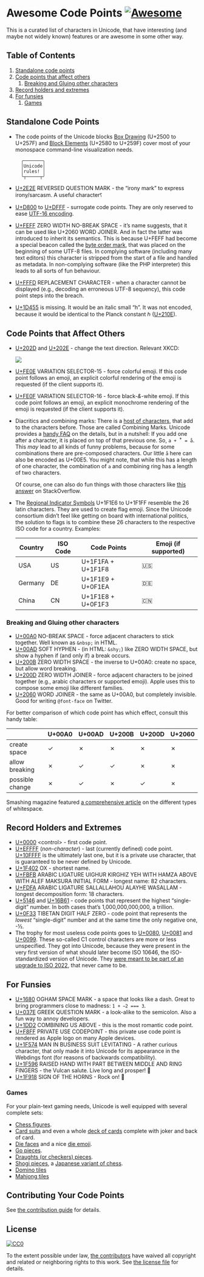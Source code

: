 # Awesome Code Points [![Awesome](https://cdn.rawgit.com/sindresorhus/awesome/d7305f38d29fed78fa85652e3a63e154dd8e8829/media/badge.svg)](https://github.com/sindresorhus/awesome)

This is a curated list of characters in Unicode, that have interesting (and
maybe not widely known) features or are awesome in some other way.

## Table of Contents

1. [Standalone code points](#standalone-code-points)
2. [Code points that affect others](#code-points-that-affect-others)
    1. [Breaking and Gluing other characters](#breaking-and-gluing-other-characters)
3. [Record holders and extremes](#record-holders-and-extremes)
4. [For funsies](#for-funsies)
    1. [Games](#games)

## Standalone Code Points

* The code points of the Unicode blocks [Box
    Drawing](https://codepoints.net/box_drawing) (U+2500 to U+257F) and [Block
    Elements](https://codepoints.net/block_elements) (U+2580 to U+259F) cover
    most of your monospace command-line visualization needs.

        ╭───────╮
        │Unicode│
        │rules! │
        ╰┬─────┬╯
* [U+2E2E](https://codepoints.net/U+2E2E) REVERSED QUESTION MARK - the “irony
    mark” to express irony/sarcasm. A useful character&#x2E2E;
* [U+D800](https://codepoints.net/U+D800) to
    [U+DFFF](https://codepoints.net/U+DFFF) - surrogate code points. They are
    only reserved to ease [UTF-16
    encoding](https://en.wikipedia.org/wiki/UTF-16).
* [U+FEFF](https://codepoints.net/U+FEFF) ZERO WIDTH NO-BREAK SPACE - it’s name
    suggests, that it can be used like U+2060 WORD JOINER. And in fact the
    latter was introduced to inherit its semantics. This is because U+FEFF had
    become a special beacon called the [byte order
    mark](https://en.wikipedia.org/wiki/Byte_order_mark), that was placed on
    the beginning of some UTF-8 files. In complying software (including many
    text editors) this character is stripped from the start of a file and
    handled as metadata. In non-complying software (like the PHP interpreter)
    this leads to all sorts of fun behaviour.
* [U+FFFD](https://codepoints.net/U+FFFD) REPLACEMENT CHARACTER - when a
    character cannot be displayed (e.g., decoding an erroneous UTF-8 sequency),
    this code point steps into the breach.
* [U+1D455](https://codepoints.net/U+1D455) is missing. It would be an italic
    small “h”. It was not encoded, because it would be identical to the Planck
    constant ℎ ([U+210E](https://codepoints.net/U+210E)).

## Code Points that Affect Others

* [U+202D](https://codepoints.net/U+202D) and
    [U+202E](https://codepoints.net/U+202E) - change the text direction.
    Relevant XKCD:

    [![](http://imgs.xkcd.com/comics/rtl.png )](https://xkcd.com/1137/)
* [U+FE0E](https://codepoints.net/U+FE0E) VARIATION SELECTOR-15 - force
    colorful emoji. If this code point follows an emoji, an explicit colorful
    rendering of the emoji is requested (if the client supports it).
* [U+FE0F](https://codepoints.net/U+FE0F) VARIATION SELECTOR-16 - force
    black-_&_-white emoji. If this code point follows an emoji, an explicit
    monochrome rendering of the emoji is requested (if the client supports it).
* Diacritics and combining marks: There is a [host of
    characters](https://codepoints.net/search?gc=Mn), that add
    to the characters before. Those are called Combining Marks. Unicode
    provides a [handy FAQ](http://unicode.org/faq/char_combmark.html) on the
    details, but in a nutshell: If you add one after a character, it is placed
    on top of that previous one. So, `a + ̊˚ = å`. This _may_ lead to all kinds
    of funny problems, because for some combinations there are pre-composed
    characters. Our little `å` here can also be encoded as U+00E5. You might
    note, that while this has a length of one character, the combination of `a`
    and combining ring has a length of two characters.

    Of course, one can also do fun things with those characters like
    [this answer](http://stackoverflow.com/a/1732454/113195) on StackOverflow.
* The [Regional Indicator Symbols](https://codepoints.net/U+1F1E6..U+1F1FF)
    U+1F1E6 to U+1F1FF resemble the 26 latin characters. They are used to
    create flag emoji. Since the Unicode consortium didn’t feel like getting on
    board with international politics, the solution to flags is to combine
    these 26 characters to the respective ISO code for a country. Examples:

    Country | ISO Code | Code Points       | Emoji (if supported)
    --------|----------|-------------------|---------------------
    USA     | US       | U+1F1FA + U+1F1F8 | &#x1F1FA;&#x1F1F8;
    Germany | DE       | U+1F1E9 + U+0F1EA | &#x1F1E9;&#x1F1EA;
    China   | CN       | U+1F1E8 + U+0F1F3 | &#x1F1E8;&#x1F1F3;

### Breaking and Gluing other characters

* [U+00A0](https://codepoints.net/U+00A0) NO-BREAK SPACE - force adjacent
    characters to stick together. Well known as `&nbsp;` in HTML.
* [U+00AD](https://codepoints.net/U+00AD) SOFT HYPHEN - (in HTML: `&shy;`)
    like ZERO WIDTH SPACE, but show a hyphen if (and only if) a break occurs.
* [U+200B](https://codepoints.net/U+200B) ZERO WIDTH SPACE - the inverse to
    U+00A0: create no space, but allow word breaking.
* [U+200D](https://codepoints.net/U+200D) ZERO WIDTH JOINER - force adjacent
    characters to be joined together (e.g., arabic characters or supported
    emoji). Apple uses this to compose some emoji like different families.
* [U+2060](https://codepoints.net/U+2060) WORD JOINER - the same as
    U+00A0, but completely invisible. Good for writing `@font-face` on Twitter.

For better comparison of which code point has which effect, consult this handy
table:

               | U+00A0 | U+00AD | U+200B | U+200D | U+2060
---------------|--------|--------|--------|--------|--------
create space   |   ✓    |   ✗    |   ✗    |   ✗    |   ✗
allow breaking |   ✗    |   ✓    |   ✓    |   ✗    |   ✗
possible change|   ✗    |   ✓    |   ✗    |   ✓    |   ✗

Smashing magazine featured [a comprehensive
article](http://www.smashingmagazine.com/2015/10/space-yourself/) on the
different types of whitespace.

## Record Holders and Extremes

* [U+0000](https://codepoints.net/U+0000) &lt;control> - first code point.
* [U+EFFFF](https://codepoints.net/U+EFFFF) (_non-character_) - last (currently
    defined) code point. [U+10FFFF](https://codepoints.net/U+10FFFF) is the
    ultimately last one, but it is a private use character, that is guaranteed
    to be never defined by Unicode.
* [U+1F402](https://codepoints.net/U+1F402) OX - shortest name.
* [U+FBFB](https://codepoints.net/U+FBFB) ARABIC LIGATURE UIGHUR KIRGHIZ YEH
    WITH HAMZA ABOVE WITH ALEF MAKSURA INITIAL FORM - longest name: 82
    characters.
* [U+FDFA](https://codepoints.net/U+FDFA) ARABIC LIGATURE SALLALLAHOU ALAYHE
    WASALLAM - longest decomposition form: 18 characters.
* [U+5146](https://codepoints.net/U+5146) and
    [U+16B61](https://codepoints.net/U+16B61) - code points that represent the
    highest “single-digit” number. In both cases that’s 1,000,000,000,000, a
    trillion.
* [U+0F33](https://codepoints.net/U+0F33) TIBETAN DIGIT HALF ZERO - code point that
    represents the _lowest_ “single-digit” number and at the same time the
    only negative one, -½.
* The trophy for most useless code points goes to
    [U+0080](https://codepoints.net/U+0080),
    [U+0081](https://codepoints.net/U+0081) and
    [U+0099](https://codepoints.net/U+0099). These so-called C1 control
    characters are more or less unspecified. They got into Unicode, because
    they were present in the very first version of what should later become ISO
    10646, the ISO-standardized version of Unicode. They [were meant to be part
    of an upgrade to ISO
    2022](http://unicode.org/mail-arch/unicode-ml/y2015-m10/0050.html), that
    never came to be.

## For Funsies

* [U+1680](https://codepoints.net/U+1680) OGHAM SPACE MARK - a space that looks
    like a dash. Great to bring programmers close to madness: `1 +  2 === 3`.
* [U+037E](https://codepoints.net/U+037E) GREEK QUESTION MARK - a look-alike to
    the semicolon. Also a fun way to annoy developers.
* [U+1DD2](https://codepoints.net/U+1DD2) COMBINING US ABOVE - this is the most
    romantic code point.
* [U+F8FF](https://codepoints.net/U+F8FF) PRIVATE USE CODEPOINT - this private
    use code point is rendered as Apple logo on many Apple devices.
* [U+1F574](https://codepoints.net/U+1F574) MAN IN BUSINESS SUIT LEVITATING -
    A rather curious character, that only made it into Unicode for its
    appearance in the Webdings font (for reasons of backwards compatibility).
* [U+1F596](https://codepoints.net/U+1F596) RAISED HAND WITH PART BETWEEN
    MIDDLE AND RING FINGERS - the Vulcan salute. Live long and prosper!
    &#x1F596;
* [U+1F918](https://codepoints.net/U+1F918) SIGN OF THE HORNS - Rock on!
    &#x1F918;

### Games

For your plain-text gaming needs, Unicode is well equipped with several
complete sets:

* [Chess figures](https://codepoints.net/U+2654..U+265F).
* [Card suits](https://codepoints.net/U+2660..U+2667) and even a whole [deck of
    cards](https://codepoints.net/playing_cards) complete with joker and back
    of card.
* [Die faces](https://codepoints.net/U+2680..U+2685) and a nice [die
    emoji](https://codepoints.net/U+1F3B2).
* [Go pieces](https://codepoints.net/U+2686..U+2689).
* [Draughts (or checkers) pieces](https://codepoints.net/U+26C0..U+26C3).
* [Shogi pieces](https://codepoints.net/U+2616,U+2617,U+26C9,U+26CA), a
    [Japanese variant of chess](https://en.wikipedia.org/wiki/Shogi).
* [Domino tiles](https://codepoints.net/domino_tiles)
* [Mahjong tiles](https://codepoints.net/mahjong_tiles)

## Contributing Your Code Points

See [the contribution guide](CONTRIBUTING.md) for details.

## License

[![CC0](https://i.creativecommons.org/p/zero/1.0/88x31.png)](https://creativecommons.org/publicdomain/zero/1.0/)

To the extent possible under law, [the
contributors](https://github.com/Codepoints/awesome-codepoints/graphs/contributors)
have waived all copyright and related or neighboring rights to this work. See
[the license file](LICENSE) for details.
